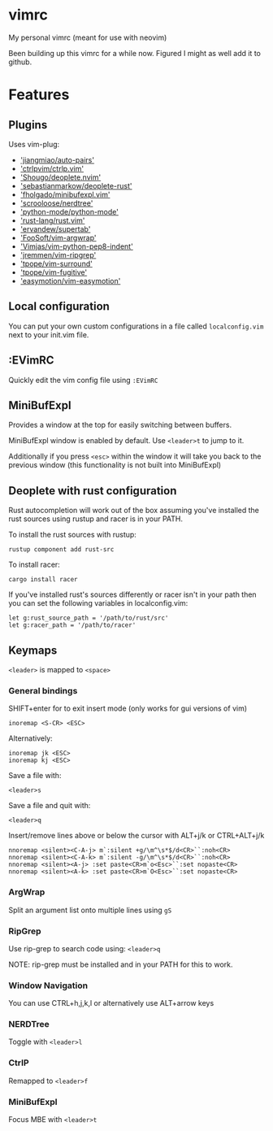 # vimrc
My personal vimrc (meant for use with neovim)

Been building up this vimrc for a while now. Figured I might as well add it to github.

# Features

## Plugins
Uses vim-plug:

* ['jiangmiao/auto-pairs']('jiangmiao/auto-pairs')
* ['ctrlpvim/ctrlp.vim']('ctrlpvim/ctrlp.vim')
* ['Shougo/deoplete.nvim']('Shougo/deoplete.nvim')
* ['sebastianmarkow/deoplete-rust']('sebastianmarkow/deoplete-rust')
* ['fholgado/minibufexpl.vim']('fholgado/minibufexpl.vim')
* ['scrooloose/nerdtree']('scrooloose/nerdtree')
* ['python-mode/python-mode']('python-mode/python-mode')
* ['rust-lang/rust.vim']('rust-lang/rust.vim')
* ['ervandew/supertab']('ervandew/supertab')
* ['FooSoft/vim-argwrap']('FooSoft/vim-argwrap')
* ['Vimjas/vim-python-pep8-indent']('Vimjas/vim-python-pep8-indent')
* ['jremmen/vim-ripgrep']('jremmen/vim-ripgrep')
* ['tpope/vim-surround']('tpope/vim-surround')
* ['tpope/vim-fugitive']('tpope/vim-fugitive')
* ['easymotion/vim-easymotion']('easymotion/vim-easymotion')

## Local configuration
You can put your own custom configurations in a file called `localconfig.vim` next to your 
init.vim file. 

## :EVimRC
Quickly edit the vim config file using `:EVimRC`

## MiniBufExpl
Provides a window at the top for easily switching between buffers.

MiniBufExpl window is enabled by default. Use `<leader>t` to jump to it.

Additionally if you press `<esc>` within the window it will take you back to 
the previous window (this functionality is not built into MiniBufExpl)

## Deoplete with rust configuration
Rust autocompletion will work out of the box assuming you've installed the rust sources using rustup and racer is in your PATH.

To install the rust sources with rustup:

```
rustup component add rust-src
```

To install racer:

```
cargo install racer
```

If you've installed rust's sources differently or racer isn't in your path then you can set the following variables
in localconfig.vim:

```
let g:rust_source_path = '/path/to/rust/src'
let g:racer_path = '/path/to/racer'
```

## Keymaps

`<leader>` is mapped to `<space>`

### General bindings
SHIFT+enter for to exit insert mode (only works for gui versions of vim)

```
inoremap <S-CR> <ESC>
```

Alternatively: 

```
inoremap jk <ESC>
inoremap kj <ESC>
```

Save a file with:
```
<leader>s
```

Save a file and quit with:
```
<leader>q
```

Insert/remove lines above or below the cursor with ALT+j/k or CTRL+ALT+j/k

```
nnoremap <silent><C-A-j> m`:silent +g/\m^\s*$/d<CR>``:noh<CR>
nnoremap <silent><C-A-k> m`:silent -g/\m^\s*$/d<CR>``:noh<CR>
nnoremap <silent><A-j> :set paste<CR>m`o<Esc>``:set nopaste<CR>
nnoremap <silent><A-k> :set paste<CR>m`O<Esc>``:set nopaste<CR>
```

### ArgWrap
Split an argument list onto multiple lines using `gS`

### RipGrep
Use rip-grep to search code using:
`<leader>q`

NOTE: rip-grep must be installed and in your PATH for this to work.

### Window Navigation
You can use CTRL+h,j,k,l or alternatively use ALT+arrow keys

### NERDTree

Toggle with `<leader>l`

### CtrlP
Remapped to `<leader>f`

### MiniBufExpl
Focus MBE with `<leader>t`

